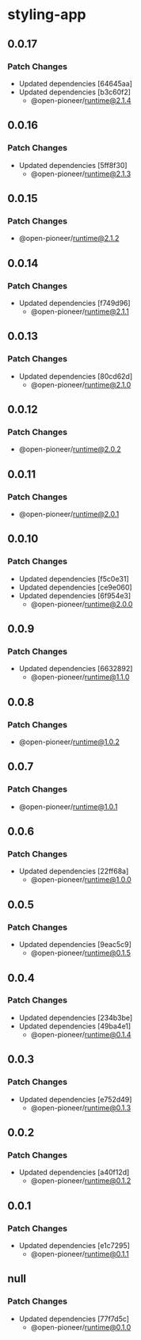 # styling-app

## 0.0.17

### Patch Changes

-   Updated dependencies [64645aa]
-   Updated dependencies [b3c60f2]
    -   @open-pioneer/runtime@2.1.4

## 0.0.16

### Patch Changes

-   Updated dependencies [5ff8f30]
    -   @open-pioneer/runtime@2.1.3

## 0.0.15

### Patch Changes

-   @open-pioneer/runtime@2.1.2

## 0.0.14

### Patch Changes

-   Updated dependencies [f749d96]
    -   @open-pioneer/runtime@2.1.1

## 0.0.13

### Patch Changes

-   Updated dependencies [80cd62d]
    -   @open-pioneer/runtime@2.1.0

## 0.0.12

### Patch Changes

-   @open-pioneer/runtime@2.0.2

## 0.0.11

### Patch Changes

-   @open-pioneer/runtime@2.0.1

## 0.0.10

### Patch Changes

-   Updated dependencies [f5c0e31]
-   Updated dependencies [ce9e060]
-   Updated dependencies [6f954e3]
    -   @open-pioneer/runtime@2.0.0

## 0.0.9

### Patch Changes

-   Updated dependencies [6632892]
    -   @open-pioneer/runtime@1.1.0

## 0.0.8

### Patch Changes

-   @open-pioneer/runtime@1.0.2

## 0.0.7

### Patch Changes

-   @open-pioneer/runtime@1.0.1

## 0.0.6

### Patch Changes

-   Updated dependencies [22ff68a]
    -   @open-pioneer/runtime@1.0.0

## 0.0.5

### Patch Changes

-   Updated dependencies [9eac5c9]
    -   @open-pioneer/runtime@0.1.5

## 0.0.4

### Patch Changes

-   Updated dependencies [234b3be]
-   Updated dependencies [49ba4e1]
    -   @open-pioneer/runtime@0.1.4

## 0.0.3

### Patch Changes

-   Updated dependencies [e752d49]
    -   @open-pioneer/runtime@0.1.3

## 0.0.2

### Patch Changes

-   Updated dependencies [a40f12d]
    -   @open-pioneer/runtime@0.1.2

## 0.0.1

### Patch Changes

-   Updated dependencies [e1c7295]
    -   @open-pioneer/runtime@0.1.1

## null

### Patch Changes

-   Updated dependencies [77f7d5c]
    -   @open-pioneer/runtime@0.1.0
